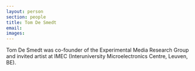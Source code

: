 ```yaml
---
layout: person
section: people
title: Tom De Smedt
email: 
images:
---
```

Tom De Smedt was co-founder of the Experimental Media Research Group and invited artist at IMEC (Interuniversity Microelectronics Centre, Leuven, BE).
